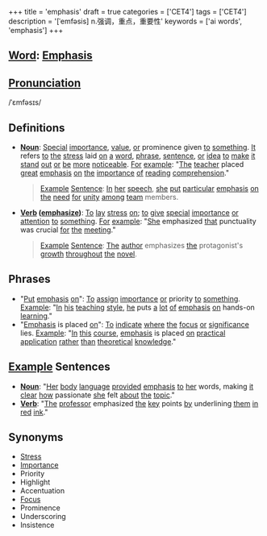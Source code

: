 +++
title = 'emphasis'
draft = true
categories = ['CET4']
tags = ['CET4']
description = '[ˈemfəsis] n.强调，重点，重要性'
keywords = ['ai words', 'emphasis']
+++

## [Word](/post/word/): [Emphasis](/post/emphasis/)

## [Pronunciation](/post/pronunciation/)
/ˈɛmfəsɪs/

## Definitions
- **[Noun](/post/noun/)**: [Special](/post/special/) [importance](/post/importance/), [value](/post/value/), [or](/post/or/) prominence given [to](/post/to/) [something](/post/something/). [It](/post/it/) refers [to](/post/to/) [the](/post/the/) [stress](/post/stress/) laid [on](/post/on/) [a](/post/a/) [word](/post/word/), [phrase](/post/phrase/), [sentence](/post/sentence/), [or](/post/or/) [idea](/post/idea/) [to](/post/to/) [make](/post/make/) [it](/post/it/) [stand](/post/stand/) [out](/post/out/) [or](/post/or/) [be](/post/be/) [more](/post/more/) [noticeable](/post/noticeable/). [For](/post/for/) [example](/post/example/): "[The](/post/the/) [teacher](/post/teacher/) placed [great](/post/great/) [emphasis](/post/emphasis/) [on](/post/on/) [the](/post/the/) [importance](/post/importance/) [of](/post/of/) [reading](/post/reading/) [comprehension](/post/comprehension/)."

  > [Example](/post/example/) [Sentence](/post/sentence/): [In](/post/in/) [her](/post/her/) [speech](/post/speech/), [she](/post/she/) [put](/post/put/) [particular](/post/particular/) [emphasis](/post/emphasis/) [on](/post/on/) [the](/post/the/) [need](/post/need/) [for](/post/for/) [unity](/post/unity/) [among](/post/among/) [team](/post/team/) members.

- **[Verb](/post/verb/) ([emphasize](/post/emphasize/))**: [To](/post/to/) [lay](/post/lay/) [stress](/post/stress/) [on](/post/on/); [to](/post/to/) [give](/post/give/) [special](/post/special/) [importance](/post/importance/) [or](/post/or/) [attention](/post/attention/) [to](/post/to/) [something](/post/something/). [For](/post/for/) [example](/post/example/): "[She](/post/she/) emphasized [that](/post/that/) punctuality was crucial [for](/post/for/) [the](/post/the/) [meeting](/post/meeting/)."

  > [Example](/post/example/) [Sentence](/post/sentence/): [The](/post/the/) [author](/post/author/) emphasizes [the](/post/the/) protagonist's [growth](/post/growth/) [throughout](/post/throughout/) [the](/post/the/) [novel](/post/novel/).

## Phrases
- "[Put](/post/put/) [emphasis](/post/emphasis/) [on](/post/on/)": [To](/post/to/) [assign](/post/assign/) [importance](/post/importance/) [or](/post/or/) priority [to](/post/to/) [something](/post/something/). [Example](/post/example/): "[In](/post/in/) [his](/post/his/) [teaching](/post/teaching/) [style](/post/style/), [he](/post/he/) puts [a](/post/a/) [lot](/post/lot/) [of](/post/of/) [emphasis](/post/emphasis/) [on](/post/on/) hands-on [learning](/post/learning/)."
- "[Emphasis](/post/emphasis/) is placed [on](/post/on/)": [To](/post/to/) [indicate](/post/indicate/) [where](/post/where/) [the](/post/the/) [focus](/post/focus/) [or](/post/or/) [significance](/post/significance/) lies. [Example](/post/example/): "[In](/post/in/) [this](/post/this/) [course](/post/course/), [emphasis](/post/emphasis/) is placed [on](/post/on/) [practical](/post/practical/) [application](/post/application/) [rather](/post/rather/) [than](/post/than/) [theoretical](/post/theoretical/) [knowledge](/post/knowledge/)."

## [Example](/post/example/) Sentences
- **[Noun](/post/noun/)**: "[Her](/post/her/) [body](/post/body/) [language](/post/language/) [provided](/post/provided/) [emphasis](/post/emphasis/) [to](/post/to/) [her](/post/her/) words, making [it](/post/it/) [clear](/post/clear/) [how](/post/how/) passionate [she](/post/she/) felt [about](/post/about/) [the](/post/the/) [topic](/post/topic/)."
- **[Verb](/post/verb/)**: "[The](/post/the/) [professor](/post/professor/) emphasized [the](/post/the/) [key](/post/key/) points [by](/post/by/) underlining [them](/post/them/) [in](/post/in/) [red](/post/red/) [ink](/post/ink/)."

## Synonyms
- [Stress](/post/stress/)
- [Importance](/post/importance/)
- Priority
- Highlight
- Accentuation
- [Focus](/post/focus/)
- Prominence
- Underscoring
- Insistence
